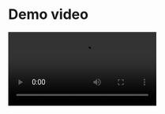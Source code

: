 # Demo video

<video src="https://github.com/user-attachments/assets/f3dcaa9b-9ddb-4334-b2a2-22749576b8bc">

## Problem Statement : 
We are creating a quiz website where a user will be able to create quizzes 
for other people to attempt, attempt quizzes created by other people and review the quizzes the 
user has attempted to see their mistakes along with the score. 
### Project Structure :  
***Backend :*** We have used spring boot as a backend with implementation of microservices 
architecture. 
To make this backend work we have 6 microservices out of which 3 are application specific and 
3 to manage the infrastructure between them. 
Application Specific microservices : 
1. UserService : This service is used to manage the registration and authentication of users. 
It provides the details of users to other services when required Eg. When we create a quiz 
the user creator information is brought from the user service. It also requests other 
services when we want information about the attempts of quizzes by the user. 
2. QuizService : This service is used to store, retrieve and manipulate information about the 
quizzes and questions this is done using the quiz and questions table in our postgres 
database. 
3. Interaction Service : This service is used to keep track of quizzes attempted by our 
users. Here we have used a mongo db database it stores and provides this information 
during quiz review.
### Infrastructure Services :  
1. Service Registry : This service is used to run the eureka server so the other services can 
act as eureka client and register themselves with the eureka server. This allows us to 
make inter service communication easier as now we can provide urls with the service 
name in the resttemplate object in our code.
2. Api Gateway : This microservice is used to provide an api gateway so that all our 
endpoints can be exposed from a single port and then with the help of routes the requests 
are forwarded to other microservices via the service registry. It also performs load 
balancing when we have multiple instances of service running.
3. Config Server : This service is used to handle common configuration of the other services. Eg all 
the services except for service registry have a  client side configuration so we make a public 
github repository make a application.yml file in it and then the config service does the 
configuration of other services from the application.yml file and we don't have to repeat the same 
code 5 times. 
### Articture diagram : 

![image](https://github.com/user-attachments/assets/13673421-731c-4d1b-855c-00915d5fc2ba)
